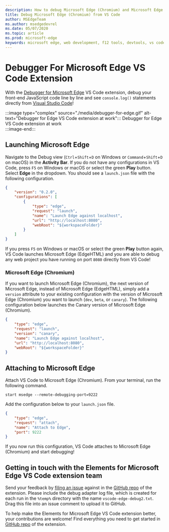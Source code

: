 ```yaml
---
description: How to debug Microsoft Edge (Chromium) and Microsoft Edge (EdgeHTML) from VS Code
title: Debug Microsoft Edge (Chromium) from VS Code
author: MSEdgeTeam
ms.author: msedgedevrel
ms.date: 05/07/2020
ms.topic: article
ms.prod: microsoft-edge
keywords: microsoft edge, web development, f12 tools, devtools, vs code, visual studio code, debugger
---
```


# Debugger For Microsoft Edge VS Code Extension  

With the [Debugger for Microsoft Edge][VisualstudioMarketplaceDebuggerMicrosoftEdge] VS Code extension, debug your front-end JavaScript code line by line and see `console.log()` statements directly from [Visual Studio Code][VisualstudioCode]!  

:::image type="complex" source="./media/debugger-for-edge.gif" alt-text="Debugger for Edge VS Code extension at work":::
   Debugger for Edge VS Code extension at work  
:::image-end:::

<!--![Debugger for Edge VS Code extension at work][ImageGifDebuggerEdge]  -->  

## Launching Microsoft Edge  

Navigate to the Debug view \(`Ctrl`+`Shift`+`D` on Windows or `Command`+`Shift`+`D` on macOS\) in the **Activity Bar**.  If you do not have any configurations in VS Code, press `F5` on Windows or macOS or select the green **Play** button.  Select **Edge** in the dropdown.  You should see a `launch.json` file with the following configuration.  

```json
{
    "version": "0.2.0",
    "configurations": [
        {
            "type": "edge",
            "request": "launch",
            "name": "Launch Edge against localhost",
            "url": "http://localhost:8080",
            "webRoot": "${workspaceFolder}"
        }
    ]
}
```  

If you press `F5` on Windows or macOS or select the green **Play** button again, VS Code launches Microsoft Edge \(EdgeHTML\) and you are able to debug any web project you have running on port `8080` directly from VS Code!  

### Microsoft Edge (Chromium)  

If you want to launch Microsoft Edge \(Chromium\), the next version of Microsoft Edge, instead of Microsoft Edge \(EdgeHTML\), simply add a `version` attribute to your existing configuration with the version of Microsoft Edge \(Chromium\) you want to launch \(`dev`, `beta`, or `canary`\). The following configuration below launches the Canary version of Microsoft Edge \(Chromium\).  

```json
{
    "type": "edge",
    "request": "launch",
    "version": "canary",
    "name": "Launch Edge against localhost",
    "url": "http://localhost:8080",
    "webRoot": "${workspaceFolder}"
}
```  

## Attaching to Microsoft Edge  

Attach VS Code to Microsoft Edge \(Chromium\).  From your terminal, run the following command.  

```console
start msedge --remote-debugging-port=9222
```  

Add the configuration below to your `launch.json` file.   

```json
{
    "type": "edge",
    "request": "attach",
    "name": "Attach to Edge",
    "port": 9222
}
```  

If you now run this configuration, VS Code attaches to Microsoft Edge \(Chromium\) and start debugging!  

## Getting in touch with the Elements for Microsoft Edge VS Code extension team    

Send your feedback by [filing an issue][GithubMicrosoftVscodeEdgeDebug2NewIssue] against in the [GitHub repo][GithubMicrosoftVscodeEdgeDebug2] of the extension.  Please include the debug adapter log file, which is created for each run in the `%temp%` directory with the name `vscode-edge-debug2.txt`.  Drag this file into an issue comment to upload it to GitHub.  

To help make the Elements for Microsoft Edge VS Code extension better, your contributions are welcome!  Find everything you need to get started in [GitHub repo][GithubMicrosoftVscodeEdgeDebug2] of the extension.  


<!-- image links -->  

<!--[ImageGifDebuggerEdge]: ./media/debugger-for-edge.gif "Debugger for Edge VS Code extension in action"  -->  
[ImagePngDebuggerEdge]: ./media/debugger-for-edge.png "Debugger for Edge VS Code extension in action"  

<!--links -->  

[VisualstudioCode]: https://code.visualstudio.com "Visual Studio Code"  
[VisualStudioCodeDocs]: https://code.visualstudio.com/Docs "Documentation | Visual Studio Code"   

[GithubMicrosoftVscodeEdgeDebug2]: https://github.com/Microsoft/vscode-edge-debug2 "microsoft/vscode-edge-debug2 | GitHub"  
[GithubMicrosoftVscodeEdgeDebug2NewIssue]: https://github.com/Microsoft/vscode-edge-debug2/issues/new "New Issue - microsoft/vscode-edge-debug2 | GitHub"  

[VisualstudioMarketplaceDebuggerMicrosoftEdge]: https://marketplace.visualstudio.com/items?itemName=msjsdiag.debugger-for-edge "Debugger for Microsoft Edge | Visual Studio Marketplace"  
